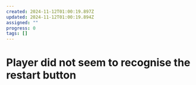 ```yaml
---
created: 2024-11-12T01:00:19.897Z
updated: 2024-11-12T01:00:19.894Z
assigned: ""
progress: 0
tags: []
---
```


# Player did not seem to recognise the restart button
